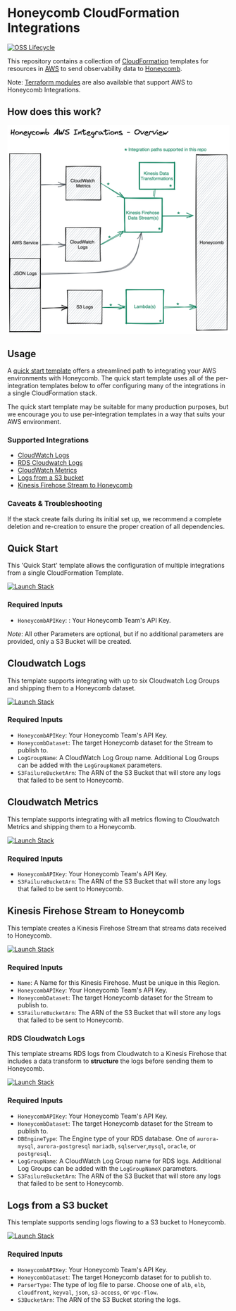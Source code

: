 # Honeycomb CloudFormation Integrations

[![OSS Lifecycle](https://img.shields.io/osslifecycle/honeycombio/cloudformation-integrations)](https://github.com/honeycombio/home/blob/main/honeycomb-oss-lifecycle-and-practices.md)

This repository contains a collection of [CloudFormation](https://docs.aws.amazon.com/AWSCloudFormation/latest/UserGuide/Welcome.html) templates for resources in [AWS](https://aws.amazon.com/) to send observability data to [Honeycomb](https://www.honeycomb.io/).

Note: [Terraform modules](https://github.com/honeycombio/terraform-aws-integrations) are also available that support AWS to Honeycomb Integrations.

## How does this work?

![AWS Integrations architecture](docs/overview.png?raw=true)

## Usage

A [quick start template](README.md#quick-start) offers a streamlined path to integrating your AWS environments with Honeycomb.
The quick start template uses all of the per-integration templates below to offer configuring many of the integrations in a single CloudFormation stack.

The quick start template may be suitable for many production purposes, but we encourage you to use per-integration templates in a way that suits your AWS environment.

### Supported Integrations

* [CloudWatch Logs](README.md#cloudwatch-logs)
* [RDS Cloudwatch Logs](README.md#rds-logs)
* [CloudWatch Metrics](README.md#cloudwatch-metrics)
* [Logs from a S3 bucket](README.md#logs-from-a-s3-bucket)
* [Kinesis Firehose Stream to Honeycomb](README.md#kinesis-firehose-stream-to-honeycomb)

### Caveats & Troubleshooting

If the stack create fails during its initial set up, we recommend a complete deletion and re-creation to ensure the proper creation of all dependencies.

## Quick Start

This 'Quick Start' template allows the configuration of multiple integrations from a single CloudFormation Template.

<a href="https://console.aws.amazon.com/cloudformation/home#/stacks/new?templateURL=https://honeycomb-builds.s3.amazonaws.com/cloudformation-templates/latest/quickstart.yml&stackName=Honeycomb-Integration" target="_blank"><img src="https://s3.amazonaws.com/cloudformation-examples/cloudformation-launch-stack.png" alt="Launch Stack" /></a>

### Required Inputs

- `HoneycombAPIKey`: : Your Honeycomb Team's API Key.

*Note*: All other Parameters are optional, but if no additional parameters are provided, only a S3 Bucket will be created.

## Cloudwatch Logs

This template supports integrating with up to six Cloudwatch Log Groups and shipping them to a Honeycomb dataset.

<a href="https://console.aws.amazon.com/cloudformation/home#/stacks/new?templateURL=https://honeycomb-builds.s3.amazonaws.com/cloudformation-templates/latest/cloudwatch-logs.yml&stackName=Honeycomb-Logs" target="_blank"><img src="https://s3.amazonaws.com/cloudformation-examples/cloudformation-launch-stack.png" alt="Launch Stack" /></a>

### Required Inputs

- `HoneycombAPIKey`: Your Honeycomb Team's API Key.
- `HoneycombDataset`: The target Honeycomb dataset for the Stream to publish to.
- `LogGroupName`: A CloudWatch Log Group name. Additional Log Groups can be added with the `LogGroupNameX` parameters.
- `S3FailureBucketArn`: The ARN of the S3 Bucket that will store any logs that failed to be sent to Honeycomb.

## Cloudwatch Metrics

This template supports integrating with all metrics flowing to Cloudwatch Metrics and shipping them to a Honeycomb.

<a href="https://console.aws.amazon.com/cloudformation/home#/stacks/new?templateURL=https://honeycomb-builds.s3.amazonaws.com/cloudformation-templates/latest/cloudwatch-metrics.yml&stackName=Honeycomb-CloudMetrics" target="_blank"><img src="https://s3.amazonaws.com/cloudformation-examples/cloudformation-launch-stack.png" alt="Launch Stack" /></a>

### Required Inputs

- `HoneycombAPIKey`: Your Honeycomb Team's API Key.
- `S3FailureBucketArn`: The ARN of the S3 Bucket that will store any logs that failed to be sent to Honeycomb.

## Kinesis Firehose Stream to Honeycomb

This template creates a Kinesis Firehose Stream that streams data received to Honeycomb.

<a href="https://console.aws.amazon.com/cloudformation/home#/stacks/new?templateURL=https://honeycomb-builds.s3.amazonaws.com/cloudformation-templates/latest/kinesis-firehose.yml&stackName=Honeycomb-Kinesis" target="_blank"><img src="https://s3.amazonaws.com/cloudformation-examples/cloudformation-launch-stack.png" alt="Launch Stack" /></a>

### Required Inputs

- `Name`: A Name for this Kinesis Firehose. Must be unique in this Region.
- `HoneycombAPIKey`: Your Honeycomb Team's API Key.
- `HoneycombDataset`: The target Honeycomb dataset for the Stream to publish to.
- `S3FailureBucketArn`: The ARN of the S3 Bucket that will store any logs that failed to be sent to Honeycomb.

### RDS Cloudwatch Logs

This template streams RDS logs from Cloudwatch to a Kinesis Firehose that includes a data transform to **structure** the logs before sending them to Honeycomb.

<a href="https://console.aws.amazon.com/cloudformation/home#/stacks/new?templateURL=https://honeycomb-builds.s3.amazonaws.com/cloudformation-templates/latest/rds-logs.yml&stackName=Honeycomb-RDS-Logs" target="_blank"><img src="https://s3.amazonaws.com/cloudformation-examples/cloudformation-launch-stack.png" alt="Launch Stack" /></a>

### Required Inputs

- `HoneycombAPIKey`: Your Honeycomb Team's API Key.
- `HoneycombDataset`: The target Honeycomb dataset for the Stream to publish to.
- `DBEngineType`: The Engine type of your RDS database. One of `aurora-mysql`, `aurora-postgresql` `mariadb`, `sqlserver`,`mysql`, `oracle`, or `postgresql`.
- `LogGroupName`: A CloudWatch Log Group name for RDS logs. Additional Log Groups can be added with the `LogGroupNameX` parameters.
- `S3FailureBucketArn`: The ARN of the S3 Bucket that will store any logs that failed to be sent to Honeycomb.

## Logs from a S3 bucket

This template supports sending logs flowing to a S3 bucket to Honeycomb.

<a href="https://console.aws.amazon.com/cloudformation/home#/stacks/new?templateURL=https://honeycomb-builds.s3.amazonaws.com/cloudformation-templates/latest/s3-logfile.yml&stackName=Honeycomb-S3-Logs" target="_blank"><img src="https://s3.amazonaws.com/cloudformation-examples/cloudformation-launch-stack.png" alt="Launch Stack" /></a>

### Required Inputs

- `HoneycombAPIKey`: Your Honeycomb Team's API Key.
- `HoneycombDataset`: The target Honeycomb dataset for to publish to.
- `ParserType`: The type of log file to parse. Choose one of `alb`, `elb`, `cloudfront`, `keyval`, `json`, `s3-access`, or `vpc-flow`.
- `S3BucketArn`: The ARN of the S3 Bucket storing the logs.
